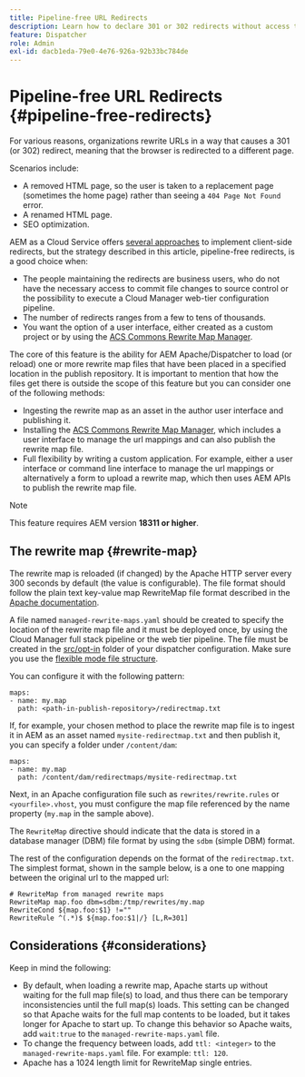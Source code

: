 ```yaml
---
title: Pipeline-free URL Redirects
description: Learn how to declare 301 or 302 redirects without access to Git or Cloud Manager pipelines.
feature: Dispatcher
role: Admin
exl-id: dacb1eda-79e0-4e76-926a-92b33bc784de
---
```

# Pipeline-free URL Redirects {#pipeline-free-redirects}

For various reasons, organizations rewrite URLs in a way that causes a 301 (or 302) redirect, meaning that the browser is redirected to a different page.

Scenarios include:

* A removed HTML page, so the user is taken to a replacement page (sometimes the home page) rather than seeing a `404 Page Not Found` error.
* A renamed HTML page.
* SEO optimization.

AEM as a Cloud Service offers [several approaches](https://experienceleague.adobe.com/en/docs/experience-manager-learn/foundation/administration/url-redirection) to implement client-side redirects, but the strategy described in this article, pipeline-free redirects, is a good choice when:

* The people maintaining the redirects are business users, who do not have the necessary access to commit file changes to source control or the possibility to execute a Cloud Manager web-tier configuration pipeline.
* The number of redirects ranges from a few to tens of thousands.
* You want the option of a user interface, either created as a custom project or by using the [ACS Commons Rewrite Map Manager](https://adobe-consulting-services.github.io/acs-aem-commons/features/redirect-map-manager/index.html).

The core of this feature is the ability for AEM Apache/Dispatcher to load (or reload) one or more rewrite map files that have been placed in a specified location in the publish repository. It is important to mention that how the files get there is outside the scope of this feature but you can consider one of the following methods:

* Ingesting the rewrite map as an asset in the author user interface and publishing it.
* Installing the [ACS Commons Rewrite Map Manager](https://adobe-consulting-services.github.io/acs-aem-commons/features/redirect-map-manager/index.html), which includes a user interface to manage the url mappings and can also publish the rewrite map file.
* Full flexibility by writing a custom application. For example, either a user interface or command line interface to manage the url mappings or alternatively a form to upload a rewrite map, which then uses AEM APIs to publish the rewrite map file.

>[!NOTE]
> This feature requires AEM version **18311 or higher**.

## The rewrite map {#rewrite-map}

The rewrite map is reloaded (if changed) by the Apache HTTP server every 300 seconds by default (the value is configurable). The file format should follow the plain text key-value map RewriteMap file format described in the [Apache documentation](https://httpd.apache.org/docs/2.4/rewrite/rewritemap.html#txt).

A file named `managed-rewrite-maps.yaml` should be created to specify the location of the rewrite map file and it must be deployed once, by using the Cloud Manager full stack pipeline or the web tier pipeline. The file must be created in the [src/opt-in](https://github.com/adobe/aem-project-archetype/tree/develop/src/main/archetype/dispatcher.cloud/src/opt-in) folder of your dispatcher configuration. Make sure you use the [flexible mode file structure](/help/implementing/dispatcher/validation-debug.md#flexible-mode-file-structure).

You can configure it with the following pattern:

```
maps:
- name: my.map
  path: <path-in-publish-repository>/redirectmap.txt

```

If, for example, your chosen method to place the rewrite map file is to ingest it in AEM as an asset named `mysite-redirectmap.txt` and then publish it, you can specify a folder under `/content/dam`:

```
maps:
- name: my.map
  path: /content/dam/redirectmaps/mysite-redirectmap.txt

```

Next, in an Apache configuration file such as `rewrites/rewrite.rules` or `<yourfile>.vhost`, you must configure the map file referenced by the name property (`my.map` in the sample above).

The `RewriteMap` directive should indicate that the data is stored in a database manager (DBM) file format by using the `sdbm` (simple DBM) format.

The rest of the configuration depends on the format of the `redirectmap.txt`. The simplest format, shown in the sample below, is a one to one mapping between the original url to the mapped url:

```
# RewriteMap from managed rewrite maps
RewriteMap map.foo dbm=sdbm:/tmp/rewrites/my.map
RewriteCond ${map.foo:$1} !=""
RewriteRule ^(.*)$ ${map.foo:$1|/} [L,R=301]

```


## Considerations {#considerations}

Keep in mind the following:
 
* By default, when loading a rewrite map, Apache starts up without waiting for the full map file(s) to load, and thus there can be temporary inconsistencies until the full map(s) loads. This setting can be changed so that Apache waits for the full map contents to be loaded, but it takes longer for Apache to start up. To change this behavior so Apache waits, add `wait:true` to the `managed-rewrite-maps.yaml` file.
* To change the frequency between loads, add `ttl: <integer>` to the `managed-rewrite-maps.yaml` file. For example: `ttl: 120`.
* Apache has a 1024 length limit for RewriteMap single entries.
